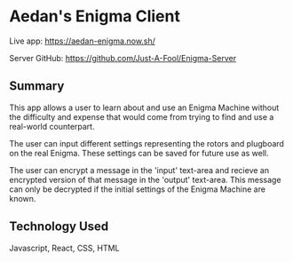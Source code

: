 # Aedan's Enigma Client

Live app: https://aedan-enigma.now.sh/

Server GitHub: https://github.com/Just-A-Fool/Enigma-Server

## Summary

This app allows a user to learn about and use an Enigma Machine without the difficulty and expense that would come from trying to find and use a real-world counterpart. 

The user can input different settings representing the rotors and plugboard on the real Enigma. These settings can be saved for future use as well. 

The user can encrypt a message in the 'input' text-area and recieve an encrypted version of that message in the 'output' text-area. This message can only be decrypted if the initial settings of the Enigma Machine are known. 

## Technology Used

Javascript, React, CSS, HTML